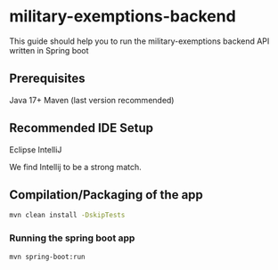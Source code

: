 # military-exemptions-backend

This guide should help you to run the military-exemptions backend API written in Spring boot

## Prerequisites

Java 17+
Maven (last version recommended)

## Recommended IDE Setup
Eclipse
IntelliJ

We find Intellij to be a strong match.


## Compilation/Packaging of the app

```sh
mvn clean install -DskipTests
```

### Running the spring boot app

```sh
mvn spring-boot:run
```


